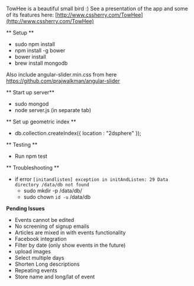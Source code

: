 TowHee is a beautiful small bird :) See a presentation of the app and some of its features here: [http://www.cssherry.com/TowHee](http://www.cssherry.com/TowHee)

** Setup **

- sudo npm install
- npm install -g bower
- bower install
- brew install mongodb

Also include angular-slider.min.css from here https://github.com/prajwalkman/angular-slider


** Start up server**
- sudo mongod
- node server.js (in separate tab)

** Set up geometric index **
- db.collection.createIndex({ location : "2dsphere" });

** Testing **
- Run npm test

** Troubleshooting **
- if error ```[initandlisten] exception in initAndListen: 29 Data directory /data/db not found```
  - sudo mkdir -p /data/db/
  - sudo chown `id -u` /data/db

**Pending Issues**
- Events cannot be edited
- No screening of signup emails
- Articles are mixed in with events functionality
- Facebook integration
- Filter by date (only show events in the future)
- upload images
- Select multiple days
- Shorten Long descriptions
- Repeating events
- Store name and long/lat of event
